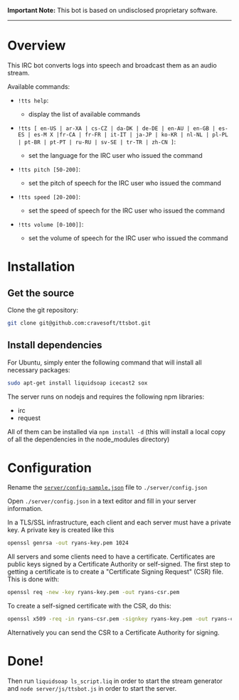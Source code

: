 **Important Note:**
This bot is based on undisclosed proprietary software.

- - -

# Overview

This IRC bot converts logs into speech and broadcast them as an audio stream.

Available commands:

* `!tts help`:
    * display the list of available commands

* `!tts [ en-US | ar-XA | cs-CZ | da-DK | de-DE | en-AU | en-GB | es-ES | es-M X |fr-CA | fr-FR | it-IT | ja-JP | ko-KR | nl-NL | pl-PL | pt-BR | pt-PT | ru-RU | sv-SE | tr-TR | zh-CN ]`:
    * set the language for the IRC user who issued the command

* `!tts pitch [50-200]`:
    * set the pitch of speech for the IRC user who issued the command

* `!tts speed [20-200]`:
    * set the speed of speech for the IRC user who issued the command

* `!tts volume [0-100]]`:
    * set the volume of speech for the IRC user who issued the command

# Installation 

## Get the source

Clone the git repository:

``` bash
git clone git@github.com:cravesoft/ttsbot.git
```

## Install dependencies

For Ubuntu, simply enter the following command that will install all necessary packages:

``` bash
sudo apt-get install liquidsoap icecast2 sox 
```

The server runs on nodejs and requires the following npm libraries:

- irc
- request

All of them can be installed via `npm install -d` (this will install a local copy of all the dependencies in the node_modules directory)

# Configuration

Rename the [`server/config-sample.json`](./server/config-sample.json) file to `./server/config.json`

Open `./server/config.json` in a text editor and fill in your server information.

In a TLS/SSL infrastructure, each client and each server must have a private key. A private key is created like this

``` bash
openssl genrsa -out ryans-key.pem 1024
```

All servers and some clients need to have a certificate. Certificates are public keys signed by a Certificate Authority or self-signed. The first step to getting a certificate is to create a "Certificate Signing Request" (CSR) file. This is done with:

``` bash
openssl req -new -key ryans-key.pem -out ryans-csr.pem
```

To create a self-signed certificate with the CSR, do this:

``` bash
openssl x509 -req -in ryans-csr.pem -signkey ryans-key.pem -out ryans-cert.pem
```

Alternatively you can send the CSR to a Certificate Authority for signing.

# Done!

Then run `liquidsoap ls_script.liq` in order to start the stream generator and `node server/js/ttsbot.js` in order to start the server.
